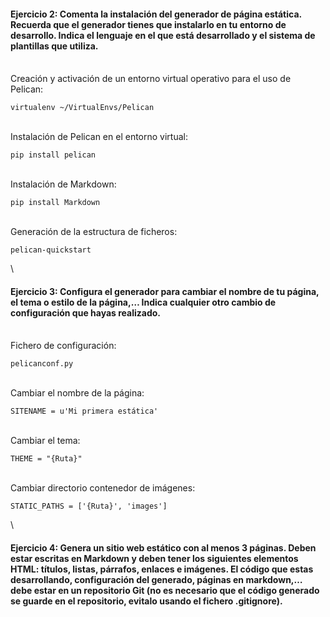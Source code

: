 #### Ejercicio 2: Comenta la instalación del generador de página estática. Recuerda que el generador tienes que instalarlo en tu entorno de desarrollo. Indica el lenguaje en el que está desarrollado y el sistema de plantillas que utiliza.
\
Creación y activación de un entorno virtual operativo para el uso de Pelican:
~~~
virtualenv ~/VirtualEnvs/Pelican
~~~
\
Instalación de Pelican en el entorno virtual:
~~~
pip install pelican
~~~
\
Instalación de Markdown:
~~~
pip install Markdown
~~~
\
Generación de la estructura de ficheros:
~~~
pelican-quickstart
~~~
\
#### Ejercicio 3: Configura el generador para cambiar el nombre de tu página, el tema o estilo de la página,… Indica cualquier otro cambio de configuración que hayas realizado.
\
Fichero de configuración: 
~~~
pelicanconf.py
~~~
\
Cambiar el nombre de la página:
~~~
SITENAME = u'Mi primera estática'
~~~
\
Cambiar el tema:
~~~
THEME = "{Ruta}"
~~~
\
Cambiar directorio contenedor de imágenes:
~~~
STATIC_PATHS = ['{Ruta}', 'images']
~~~
\
#### Ejercicio 4: Genera un sitio web estático con al menos 3 páginas. Deben estar escritas en Markdown y deben tener los siguientes elementos HTML: títulos, listas, párrafos, enlaces e imágenes. El código que estas desarrollando, configuración del generado, páginas en markdown,… debe estar en un repositorio Git (no es necesario que el código generado se guarde en el repositorio, evitalo usando el fichero .gitignore).
